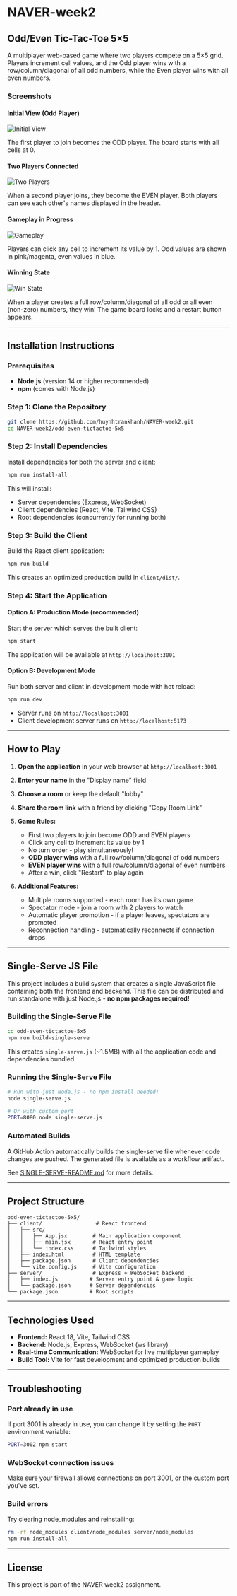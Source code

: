 # NAVER-week2

## Odd/Even Tic-Tac-Toe 5×5

A multiplayer web-based game where two players compete on a 5×5 grid. Players increment cell values, and the Odd player wins with a row/column/diagonal of all odd numbers, while the Even player wins with all even numbers.

### Screenshots

#### Initial View (Odd Player)
![Initial View](screenshots/1-initial-spectator-view.png)

The first player to join becomes the ODD player. The board starts with all cells at 0.

#### Two Players Connected
![Two Players](screenshots/5-bug-fixed-distinct-players.png)

When a second player joins, they become the EVEN player. Both players can see each other's names displayed in the header.

#### Gameplay in Progress
![Gameplay](screenshots/3-gameplay-in-progress.png)

Players can click any cell to increment its value by 1. Odd values are shown in pink/magenta, even values in blue.

#### Winning State
![Win State](screenshots/4-odd-player-wins.png)

When a player creates a full row/column/diagonal of all odd or all even (non-zero) numbers, they win! The game board locks and a restart button appears.

---

## Installation Instructions

### Prerequisites

- **Node.js** (version 14 or higher recommended)
- **npm** (comes with Node.js)

### Step 1: Clone the Repository

```bash
git clone https://github.com/huynhtrankhanh/NAVER-week2.git
cd NAVER-week2/odd-even-tictactoe-5x5
```

### Step 2: Install Dependencies

Install dependencies for both the server and client:

```bash
npm run install-all
```

This will install:
- Server dependencies (Express, WebSocket)
- Client dependencies (React, Vite, Tailwind CSS)
- Root dependencies (concurrently for running both)

### Step 3: Build the Client

Build the React client application:

```bash
npm run build
```

This creates an optimized production build in `client/dist/`.

### Step 4: Start the Application

#### Option A: Production Mode (recommended)

Start the server which serves the built client:

```bash
npm start
```

The application will be available at `http://localhost:3001`

#### Option B: Development Mode

Run both server and client in development mode with hot reload:

```bash
npm run dev
```

- Server runs on `http://localhost:3001`
- Client development server runs on `http://localhost:5173`

---

## How to Play

1. **Open the application** in your web browser at `http://localhost:3001`

2. **Enter your name** in the "Display name" field

3. **Choose a room** or keep the default "lobby"

4. **Share the room link** with a friend by clicking "Copy Room Link"

5. **Game Rules:**
   - First two players to join become ODD and EVEN players
   - Click any cell to increment its value by 1
   - No turn order - play simultaneously!
   - **ODD player wins** with a full row/column/diagonal of odd numbers
   - **EVEN player wins** with a full row/column/diagonal of even numbers
   - After a win, click "Restart" to play again

6. **Additional Features:**
   - Multiple rooms supported - each room has its own game
   - Spectator mode - join a room with 2 players to watch
   - Automatic player promotion - if a player leaves, spectators are promoted
   - Reconnection handling - automatically reconnects if connection drops

---

## Single-Serve JS File

This project includes a build system that creates a single JavaScript file containing both the frontend and backend. This file can be distributed and run standalone with just Node.js - **no npm packages required!**

### Building the Single-Serve File

```bash
cd odd-even-tictactoe-5x5
npm run build-single-serve
```

This creates `single-serve.js` (~1.5MB) with all the application code and dependencies bundled.

### Running the Single-Serve File

```bash
# Run with just Node.js - no npm install needed!
node single-serve.js

# Or with custom port
PORT=8080 node single-serve.js
```

### Automated Builds

A GitHub Action automatically builds the single-serve file whenever code changes are pushed. The generated file is available as a workflow artifact.

See [SINGLE-SERVE-README.md](odd-even-tictactoe-5x5/SINGLE-SERVE-README.md) for more details.

---

## Project Structure

```
odd-even-tictactoe-5x5/
├── client/                 # React frontend
│   ├── src/
│   │   ├── App.jsx        # Main application component
│   │   ├── main.jsx       # React entry point
│   │   └── index.css      # Tailwind styles
│   ├── index.html         # HTML template
│   ├── package.json       # Client dependencies
│   └── vite.config.js     # Vite configuration
├── server/                # Express + WebSocket backend
│   ├── index.js          # Server entry point & game logic
│   └── package.json      # Server dependencies
└── package.json          # Root scripts
```

---

## Technologies Used

- **Frontend:** React 18, Vite, Tailwind CSS
- **Backend:** Node.js, Express, WebSocket (ws library)
- **Real-time Communication:** WebSocket for live multiplayer gameplay
- **Build Tool:** Vite for fast development and optimized production builds

---

## Troubleshooting

### Port already in use
If port 3001 is already in use, you can change it by setting the `PORT` environment variable:

```bash
PORT=3002 npm start
```

### WebSocket connection issues
Make sure your firewall allows connections on port 3001, or the custom port you've set.

### Build errors
Try clearing node_modules and reinstalling:

```bash
rm -rf node_modules client/node_modules server/node_modules
npm run install-all
```

---

## License

This project is part of the NAVER week2 assignment.